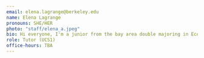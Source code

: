 ```yaml
---
email: elena.lagrange@berkeley.edu
name: Elena Lagrange
pronouns: SHE/HER
photo: "staff/elena_a.jpeg"
bio: Hi everyone, I'm a junior from the bay area double majoring in Economics and Data Science. I love traveling, R&B music, sunsets, exploring new bookstores or restaurants, and I'm a big cappuccino enthusiast :)
role: Tutor (UCS1)
office-hours: TBA
---
```

